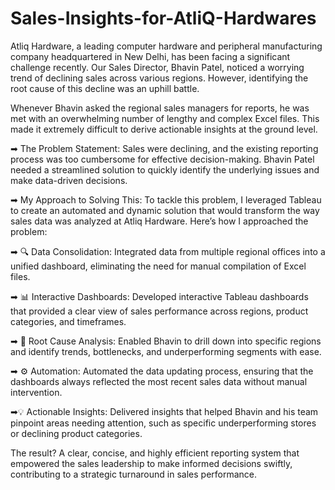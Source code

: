 # Sales-Insights-for-AtliQ-Hardwares
Atliq Hardware, a leading computer hardware and peripheral manufacturing company headquartered in New Delhi, has been facing a significant challenge recently. Our Sales Director, Bhavin Patel, noticed a worrying trend of declining sales across various regions. However, identifying the root cause of this decline was an uphill battle. 

Whenever Bhavin asked the regional sales managers for reports, he was met with an overwhelming number of lengthy and complex Excel files. This made it extremely difficult to derive actionable insights at the ground level.

➡ The Problem Statement:
Sales were declining, and the existing reporting process was too cumbersome for effective decision-making. Bhavin Patel needed a streamlined solution to quickly identify the underlying issues and make data-driven decisions.

➡ My Approach to Solving This:
To tackle this problem, I leveraged Tableau to create an automated and dynamic solution that would transform the way sales data was analyzed at Atliq Hardware. Here’s how I approached the problem:

 ➡ 🔍 Data Consolidation: Integrated data from multiple regional offices into a unified dashboard, eliminating the need for manual compilation of Excel files.
 
➡ 📊 Interactive Dashboards: Developed interactive Tableau dashboards that provided a clear view of sales performance across regions, product categories, and timeframes.
 
➡ 🚀 Root Cause Analysis: Enabled Bhavin to drill down into specific regions and identify trends, bottlenecks, and underperforming segments with ease.
 
 ➡ ⚙️ Automation: Automated the data updating process, ensuring that the dashboards always reflected the most recent sales data without manual intervention.
 
➡💡 Actionable Insights: Delivered insights that helped Bhavin and his team pinpoint areas needing attention, such as specific underperforming stores or declining product categories.

The result? A clear, concise, and highly efficient reporting system that empowered the sales leadership to make informed decisions swiftly, contributing to a strategic turnaround in sales performance.
